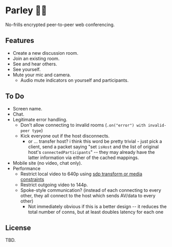 # Parley 🏴‍☠️

No-frills encrypted peer-to-peer web conferencing.

## Features

- Create a new discussion room.
- Join an existing room.
- See and hear others.
- See yourself.
- Mute your mic and camera.
  - Audio mute indicators on yourself and participants.

## To Do

- Screen name.
- Chat.
- Legitimate error handling.
  - Don't allow connecting to invalid rooms (`.on("error") with invalid-peer type`)
  - Kick everyone out if the host disconnects.
    - or ... transfer host? i think this word be pretty trivial - just pick a client, send a packet saying "set `isHost` and the list of original host's `connectedParticipants`" -- they may already have the latter information via either of the cached mappings.
- Mobile site (no video, chat only).
- Performance
  - Restrict local video to 640p using [sdp transform or media constraints](https://stackoverflow.com/questions/71838689/how-to-use-sdptransform-in-peerjs-for-high-quality-audio-bitrate)
  - Restrict outgoing video to 144p.
  - Spoke-style communication? (instead of each connecting to every other, they all connect to the host which sends AV/data to every other)
    - Not immediately obvious if this is a better design -- it reduces the total number of conns, but at least doubles latency for each one

## License

TBD.
